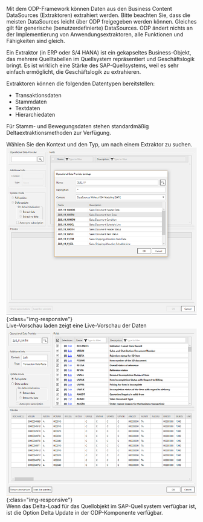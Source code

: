 Mit dem ODP-Framework können Daten aus den Business Content DataSources (Extraktoren) extrahiert werden. 
Bitte beachten Sie, dass die meisten DataSources leicht über ODP freigegeben werden können. 
Gleiches gilt für generische (benutzerdefinierte) DataSources. ODP ändert nichts an der Implementierung von Anwendungsextraktoren, alle Funktionen und Fähigkeiten sind gleich. 

Ein Extraktor (in ERP oder S/4 HANA) ist ein gekapseltes Business-Objekt, das mehrere Quelltabellen im Quellsystem repräsentiert und Geschäftslogik bringt. Es ist wirklich eine Stärke des SAP-Quellsystems, weil es sehr einfach ermöglicht, die Geschäftslogik zu extrahieren. 

Extraktoren können die folgenden Datentypen bereitstellen:
- Transaktionsdaten
- Stammdaten
- Textdaten
- Hierarchiedaten

Für Stamm- und Bewegungsdaten stehen standardmäßig Deltaextraktionsmethoden zur Verfügung. 

Wählen Sie den Kontext und den Typ, um nach einem Extraktor zu suchen. <br/>
![Datenquelle Verkaufsbeleg Positionsdaten (2LIS_11_VAITM)](/img/content/odp/odp-datasource-2lis-11-vaitm-01.png){:class="img-responsive"}
<br/>
Live-Vorschau laden zeigt eine Live-Vorschau der Daten <br/>
![Vorschau der Datenquelle](/img/content/odp/odp-datasource-2lis-11-vaitm-02-preview.png){:class="img-responsive"}
<br/>
Wenn das Delta-Load für das Quellobjekt im SAP-Quellsystem verfügbar ist, ist die Option Delta Update in der ODP-Komponente verfügbar. 